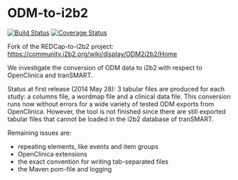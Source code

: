 ODM-to-i2b2
===========

[![Build Status](https://travis-ci.org/CTMM-TraIT/trait_odm_to_i2b2.png)](https://travis-ci.org/CTMM-TraIT/trait_odm_to_i2b2)
[![Coverage Status](https://coveralls.io/repos/CTMM-TraIT/trait_odm_to_i2b2/badge.png)](https://coveralls.io/r/CTMM-TraIT/trait_odm_to_i2b2)

Fork of the REDCap-to-i2b2 project: 
https://community.i2b2.org/wiki/display/ODM2i2b2/Home

We investigate the conversion of ODM data to i2b2 with respect to OpenClinica and tranSMART.

Status at first release (2014 May 28): 3 tabular files are produced for each study: a columns file,
a wordmap file and a clinical data file. This conversion runs now without errors for a wide
variety of tested ODM exports from OpenClinica. However, the tool is not finished since there are
still exported tabular files that cannot be loaded in the i2b2 database of tranSMART.

Remaining issues are:
- repeating elements, like events and item groups
- OpenClinica extensions
- the exact convention for writing tab-separated files
- the Maven pom-file and logging
